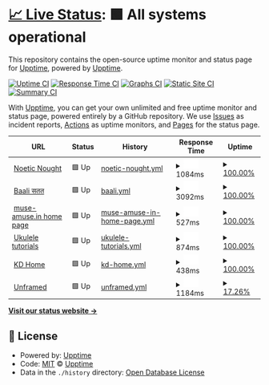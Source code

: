 # [📈 Live Status](https://upptime.github.io/upptime): <!--live status--> **🟩 All systems operational**

This repository contains the open-source uptime monitor and status page for [Upptime](https://upptime.js.org), powered by [Upptime](https://github.com/upptime/upptime).

[![Uptime CI](https://github.com/upptime/upptime/workflows/Uptime%20CI/badge.svg)](https://github.com/upptime/upptime/actions?query=workflow%3A%22Uptime+CI%22)
[![Response Time CI](https://github.com/upptime/upptime/workflows/Response%20Time%20CI/badge.svg)](https://github.com/upptime/upptime/actions?query=workflow%3A%22Response+Time+CI%22)
[![Graphs CI](https://github.com/upptime/upptime/workflows/Graphs%20CI/badge.svg)](https://github.com/upptime/upptime/actions?query=workflow%3A%22Graphs+CI%22)
[![Static Site CI](https://github.com/upptime/upptime/workflows/Static%20Site%20CI/badge.svg)](https://github.com/upptime/upptime/actions?query=workflow%3A%22Static+Site+CI%22)
[![Summary CI](https://github.com/upptime/upptime/workflows/Summary%20CI/badge.svg)](https://github.com/upptime/upptime/actions?query=workflow%3A%22Summary+CI%22)

With [Upptime](https://upptime.js.org), you can get your own unlimited and free uptime monitor and status page, powered entirely by a GitHub repository. We use [Issues](https://github.com/upptime/upptime/issues) as incident reports, [Actions](https://github.com/upptime/upptime/actions) as uptime monitors, and [Pages](https://upptime.github.io/upptime) for the status page.

<!--start: status pages-->
<!-- This summary is generated by Upptime (https://github.com/upptime/upptime) -->
<!-- Do not edit this manually, your changes will be overwritten -->
<!-- prettier-ignore -->
| URL | Status | History | Response Time | Uptime |
| --- | ------ | ------- | ------------- | ------ |
| <img alt="" src="https://icons.duckduckgo.com/ip3/punchagan.muse-amuse.in.ico" height="13"> [Noetic Nought](https://punchagan.muse-amuse.in) | 🟩 Up | [noetic-nought.yml](https://github.com/muse-amuse/status/commits/HEAD/history/noetic-nought.yml) | <details><summary><img alt="Response time graph" src="./graphs/noetic-nought/response-time-week.png" height="20"> 1084ms</summary><br><a href="https://upptime.github.io/upptime/history/noetic-nought"><img alt="Response time 1084" src="https://img.shields.io/endpoint?url=https%3A%2F%2Fraw.githubusercontent.com%2Fmuse-amuse%2Fstatus%2FHEAD%2Fapi%2Fnoetic-nought%2Fresponse-time.json"></a><br><a href="https://upptime.github.io/upptime/history/noetic-nought"><img alt="24-hour response time 1084" src="https://img.shields.io/endpoint?url=https%3A%2F%2Fraw.githubusercontent.com%2Fmuse-amuse%2Fstatus%2FHEAD%2Fapi%2Fnoetic-nought%2Fresponse-time-day.json"></a><br><a href="https://upptime.github.io/upptime/history/noetic-nought"><img alt="7-day response time 1084" src="https://img.shields.io/endpoint?url=https%3A%2F%2Fraw.githubusercontent.com%2Fmuse-amuse%2Fstatus%2FHEAD%2Fapi%2Fnoetic-nought%2Fresponse-time-week.json"></a><br><a href="https://upptime.github.io/upptime/history/noetic-nought"><img alt="30-day response time 1084" src="https://img.shields.io/endpoint?url=https%3A%2F%2Fraw.githubusercontent.com%2Fmuse-amuse%2Fstatus%2FHEAD%2Fapi%2Fnoetic-nought%2Fresponse-time-month.json"></a><br><a href="https://upptime.github.io/upptime/history/noetic-nought"><img alt="1-year response time 1084" src="https://img.shields.io/endpoint?url=https%3A%2F%2Fraw.githubusercontent.com%2Fmuse-amuse%2Fstatus%2FHEAD%2Fapi%2Fnoetic-nought%2Fresponse-time-year.json"></a></details> | <details><summary><a href="https://upptime.github.io/upptime/history/noetic-nought">100.00%</a></summary><a href="https://upptime.github.io/upptime/history/noetic-nought"><img alt="All-time uptime 100.00%" src="https://img.shields.io/endpoint?url=https%3A%2F%2Fraw.githubusercontent.com%2Fmuse-amuse%2Fstatus%2FHEAD%2Fapi%2Fnoetic-nought%2Fuptime.json"></a><br><a href="https://upptime.github.io/upptime/history/noetic-nought"><img alt="24-hour uptime 100.00%" src="https://img.shields.io/endpoint?url=https%3A%2F%2Fraw.githubusercontent.com%2Fmuse-amuse%2Fstatus%2FHEAD%2Fapi%2Fnoetic-nought%2Fuptime-day.json"></a><br><a href="https://upptime.github.io/upptime/history/noetic-nought"><img alt="7-day uptime 100.00%" src="https://img.shields.io/endpoint?url=https%3A%2F%2Fraw.githubusercontent.com%2Fmuse-amuse%2Fstatus%2FHEAD%2Fapi%2Fnoetic-nought%2Fuptime-week.json"></a><br><a href="https://upptime.github.io/upptime/history/noetic-nought"><img alt="30-day uptime 100.00%" src="https://img.shields.io/endpoint?url=https%3A%2F%2Fraw.githubusercontent.com%2Fmuse-amuse%2Fstatus%2FHEAD%2Fapi%2Fnoetic-nought%2Fuptime-month.json"></a><br><a href="https://upptime.github.io/upptime/history/noetic-nought"><img alt="1-year uptime 100.00%" src="https://img.shields.io/endpoint?url=https%3A%2F%2Fraw.githubusercontent.com%2Fmuse-amuse%2Fstatus%2FHEAD%2Fapi%2Fnoetic-nought%2Fuptime-year.json"></a></details>
| <img alt="" src="https://icons.duckduckgo.com/ip3/baali.muse-amuse.in.ico" height="13"> [Baali सतत](https://baali.muse-amuse.in) | 🟩 Up | [baali.yml](https://github.com/muse-amuse/status/commits/HEAD/history/baali.yml) | <details><summary><img alt="Response time graph" src="./graphs/baali/response-time-week.png" height="20"> 3092ms</summary><br><a href="https://upptime.github.io/upptime/history/baali"><img alt="Response time 3092" src="https://img.shields.io/endpoint?url=https%3A%2F%2Fraw.githubusercontent.com%2Fmuse-amuse%2Fstatus%2FHEAD%2Fapi%2Fbaali%2Fresponse-time.json"></a><br><a href="https://upptime.github.io/upptime/history/baali"><img alt="24-hour response time 3092" src="https://img.shields.io/endpoint?url=https%3A%2F%2Fraw.githubusercontent.com%2Fmuse-amuse%2Fstatus%2FHEAD%2Fapi%2Fbaali%2Fresponse-time-day.json"></a><br><a href="https://upptime.github.io/upptime/history/baali"><img alt="7-day response time 3092" src="https://img.shields.io/endpoint?url=https%3A%2F%2Fraw.githubusercontent.com%2Fmuse-amuse%2Fstatus%2FHEAD%2Fapi%2Fbaali%2Fresponse-time-week.json"></a><br><a href="https://upptime.github.io/upptime/history/baali"><img alt="30-day response time 3092" src="https://img.shields.io/endpoint?url=https%3A%2F%2Fraw.githubusercontent.com%2Fmuse-amuse%2Fstatus%2FHEAD%2Fapi%2Fbaali%2Fresponse-time-month.json"></a><br><a href="https://upptime.github.io/upptime/history/baali"><img alt="1-year response time 3092" src="https://img.shields.io/endpoint?url=https%3A%2F%2Fraw.githubusercontent.com%2Fmuse-amuse%2Fstatus%2FHEAD%2Fapi%2Fbaali%2Fresponse-time-year.json"></a></details> | <details><summary><a href="https://upptime.github.io/upptime/history/baali">100.00%</a></summary><a href="https://upptime.github.io/upptime/history/baali"><img alt="All-time uptime 100.00%" src="https://img.shields.io/endpoint?url=https%3A%2F%2Fraw.githubusercontent.com%2Fmuse-amuse%2Fstatus%2FHEAD%2Fapi%2Fbaali%2Fuptime.json"></a><br><a href="https://upptime.github.io/upptime/history/baali"><img alt="24-hour uptime 100.00%" src="https://img.shields.io/endpoint?url=https%3A%2F%2Fraw.githubusercontent.com%2Fmuse-amuse%2Fstatus%2FHEAD%2Fapi%2Fbaali%2Fuptime-day.json"></a><br><a href="https://upptime.github.io/upptime/history/baali"><img alt="7-day uptime 100.00%" src="https://img.shields.io/endpoint?url=https%3A%2F%2Fraw.githubusercontent.com%2Fmuse-amuse%2Fstatus%2FHEAD%2Fapi%2Fbaali%2Fuptime-week.json"></a><br><a href="https://upptime.github.io/upptime/history/baali"><img alt="30-day uptime 100.00%" src="https://img.shields.io/endpoint?url=https%3A%2F%2Fraw.githubusercontent.com%2Fmuse-amuse%2Fstatus%2FHEAD%2Fapi%2Fbaali%2Fuptime-month.json"></a><br><a href="https://upptime.github.io/upptime/history/baali"><img alt="1-year uptime 100.00%" src="https://img.shields.io/endpoint?url=https%3A%2F%2Fraw.githubusercontent.com%2Fmuse-amuse%2Fstatus%2FHEAD%2Fapi%2Fbaali%2Fuptime-year.json"></a></details>
| <img alt="" src="https://icons.duckduckgo.com/ip3/muse-amuse.in.ico" height="13"> [muse-amuse.in home page](https://muse-amuse.in) | 🟩 Up | [muse-amuse-in-home-page.yml](https://github.com/muse-amuse/status/commits/HEAD/history/muse-amuse-in-home-page.yml) | <details><summary><img alt="Response time graph" src="./graphs/muse-amuse-in-home-page/response-time-week.png" height="20"> 527ms</summary><br><a href="https://upptime.github.io/upptime/history/muse-amuse-in-home-page"><img alt="Response time 527" src="https://img.shields.io/endpoint?url=https%3A%2F%2Fraw.githubusercontent.com%2Fmuse-amuse%2Fstatus%2FHEAD%2Fapi%2Fmuse-amuse-in-home-page%2Fresponse-time.json"></a><br><a href="https://upptime.github.io/upptime/history/muse-amuse-in-home-page"><img alt="24-hour response time 527" src="https://img.shields.io/endpoint?url=https%3A%2F%2Fraw.githubusercontent.com%2Fmuse-amuse%2Fstatus%2FHEAD%2Fapi%2Fmuse-amuse-in-home-page%2Fresponse-time-day.json"></a><br><a href="https://upptime.github.io/upptime/history/muse-amuse-in-home-page"><img alt="7-day response time 527" src="https://img.shields.io/endpoint?url=https%3A%2F%2Fraw.githubusercontent.com%2Fmuse-amuse%2Fstatus%2FHEAD%2Fapi%2Fmuse-amuse-in-home-page%2Fresponse-time-week.json"></a><br><a href="https://upptime.github.io/upptime/history/muse-amuse-in-home-page"><img alt="30-day response time 527" src="https://img.shields.io/endpoint?url=https%3A%2F%2Fraw.githubusercontent.com%2Fmuse-amuse%2Fstatus%2FHEAD%2Fapi%2Fmuse-amuse-in-home-page%2Fresponse-time-month.json"></a><br><a href="https://upptime.github.io/upptime/history/muse-amuse-in-home-page"><img alt="1-year response time 527" src="https://img.shields.io/endpoint?url=https%3A%2F%2Fraw.githubusercontent.com%2Fmuse-amuse%2Fstatus%2FHEAD%2Fapi%2Fmuse-amuse-in-home-page%2Fresponse-time-year.json"></a></details> | <details><summary><a href="https://upptime.github.io/upptime/history/muse-amuse-in-home-page">100.00%</a></summary><a href="https://upptime.github.io/upptime/history/muse-amuse-in-home-page"><img alt="All-time uptime 100.00%" src="https://img.shields.io/endpoint?url=https%3A%2F%2Fraw.githubusercontent.com%2Fmuse-amuse%2Fstatus%2FHEAD%2Fapi%2Fmuse-amuse-in-home-page%2Fuptime.json"></a><br><a href="https://upptime.github.io/upptime/history/muse-amuse-in-home-page"><img alt="24-hour uptime 100.00%" src="https://img.shields.io/endpoint?url=https%3A%2F%2Fraw.githubusercontent.com%2Fmuse-amuse%2Fstatus%2FHEAD%2Fapi%2Fmuse-amuse-in-home-page%2Fuptime-day.json"></a><br><a href="https://upptime.github.io/upptime/history/muse-amuse-in-home-page"><img alt="7-day uptime 100.00%" src="https://img.shields.io/endpoint?url=https%3A%2F%2Fraw.githubusercontent.com%2Fmuse-amuse%2Fstatus%2FHEAD%2Fapi%2Fmuse-amuse-in-home-page%2Fuptime-week.json"></a><br><a href="https://upptime.github.io/upptime/history/muse-amuse-in-home-page"><img alt="30-day uptime 100.00%" src="https://img.shields.io/endpoint?url=https%3A%2F%2Fraw.githubusercontent.com%2Fmuse-amuse%2Fstatus%2FHEAD%2Fapi%2Fmuse-amuse-in-home-page%2Fuptime-month.json"></a><br><a href="https://upptime.github.io/upptime/history/muse-amuse-in-home-page"><img alt="1-year uptime 100.00%" src="https://img.shields.io/endpoint?url=https%3A%2F%2Fraw.githubusercontent.com%2Fmuse-amuse%2Fstatus%2FHEAD%2Fapi%2Fmuse-amuse-in-home-page%2Fuptime-year.json"></a></details>
| <img alt="" src="https://icons.duckduckgo.com/ip3/ukulele.muse-amuse.in.ico" height="13"> [Ukulele tutorials](https://ukulele.muse-amuse.in) | 🟩 Up | [ukulele-tutorials.yml](https://github.com/muse-amuse/status/commits/HEAD/history/ukulele-tutorials.yml) | <details><summary><img alt="Response time graph" src="./graphs/ukulele-tutorials/response-time-week.png" height="20"> 874ms</summary><br><a href="https://upptime.github.io/upptime/history/ukulele-tutorials"><img alt="Response time 874" src="https://img.shields.io/endpoint?url=https%3A%2F%2Fraw.githubusercontent.com%2Fmuse-amuse%2Fstatus%2FHEAD%2Fapi%2Fukulele-tutorials%2Fresponse-time.json"></a><br><a href="https://upptime.github.io/upptime/history/ukulele-tutorials"><img alt="24-hour response time 874" src="https://img.shields.io/endpoint?url=https%3A%2F%2Fraw.githubusercontent.com%2Fmuse-amuse%2Fstatus%2FHEAD%2Fapi%2Fukulele-tutorials%2Fresponse-time-day.json"></a><br><a href="https://upptime.github.io/upptime/history/ukulele-tutorials"><img alt="7-day response time 874" src="https://img.shields.io/endpoint?url=https%3A%2F%2Fraw.githubusercontent.com%2Fmuse-amuse%2Fstatus%2FHEAD%2Fapi%2Fukulele-tutorials%2Fresponse-time-week.json"></a><br><a href="https://upptime.github.io/upptime/history/ukulele-tutorials"><img alt="30-day response time 874" src="https://img.shields.io/endpoint?url=https%3A%2F%2Fraw.githubusercontent.com%2Fmuse-amuse%2Fstatus%2FHEAD%2Fapi%2Fukulele-tutorials%2Fresponse-time-month.json"></a><br><a href="https://upptime.github.io/upptime/history/ukulele-tutorials"><img alt="1-year response time 874" src="https://img.shields.io/endpoint?url=https%3A%2F%2Fraw.githubusercontent.com%2Fmuse-amuse%2Fstatus%2FHEAD%2Fapi%2Fukulele-tutorials%2Fresponse-time-year.json"></a></details> | <details><summary><a href="https://upptime.github.io/upptime/history/ukulele-tutorials">100.00%</a></summary><a href="https://upptime.github.io/upptime/history/ukulele-tutorials"><img alt="All-time uptime 100.00%" src="https://img.shields.io/endpoint?url=https%3A%2F%2Fraw.githubusercontent.com%2Fmuse-amuse%2Fstatus%2FHEAD%2Fapi%2Fukulele-tutorials%2Fuptime.json"></a><br><a href="https://upptime.github.io/upptime/history/ukulele-tutorials"><img alt="24-hour uptime 100.00%" src="https://img.shields.io/endpoint?url=https%3A%2F%2Fraw.githubusercontent.com%2Fmuse-amuse%2Fstatus%2FHEAD%2Fapi%2Fukulele-tutorials%2Fuptime-day.json"></a><br><a href="https://upptime.github.io/upptime/history/ukulele-tutorials"><img alt="7-day uptime 100.00%" src="https://img.shields.io/endpoint?url=https%3A%2F%2Fraw.githubusercontent.com%2Fmuse-amuse%2Fstatus%2FHEAD%2Fapi%2Fukulele-tutorials%2Fuptime-week.json"></a><br><a href="https://upptime.github.io/upptime/history/ukulele-tutorials"><img alt="30-day uptime 100.00%" src="https://img.shields.io/endpoint?url=https%3A%2F%2Fraw.githubusercontent.com%2Fmuse-amuse%2Fstatus%2FHEAD%2Fapi%2Fukulele-tutorials%2Fuptime-month.json"></a><br><a href="https://upptime.github.io/upptime/history/ukulele-tutorials"><img alt="1-year uptime 100.00%" src="https://img.shields.io/endpoint?url=https%3A%2F%2Fraw.githubusercontent.com%2Fmuse-amuse%2Fstatus%2FHEAD%2Fapi%2Fukulele-tutorials%2Fuptime-year.json"></a></details>
| <img alt="" src="https://icons.duckduckgo.com/ip3/kadambarid.in.ico" height="13"> [KD Home](http://kadambarid.in) | 🟩 Up | [kd-home.yml](https://github.com/muse-amuse/status/commits/HEAD/history/kd-home.yml) | <details><summary><img alt="Response time graph" src="./graphs/kd-home/response-time-week.png" height="20"> 438ms</summary><br><a href="https://upptime.github.io/upptime/history/kd-home"><img alt="Response time 438" src="https://img.shields.io/endpoint?url=https%3A%2F%2Fraw.githubusercontent.com%2Fmuse-amuse%2Fstatus%2FHEAD%2Fapi%2Fkd-home%2Fresponse-time.json"></a><br><a href="https://upptime.github.io/upptime/history/kd-home"><img alt="24-hour response time 438" src="https://img.shields.io/endpoint?url=https%3A%2F%2Fraw.githubusercontent.com%2Fmuse-amuse%2Fstatus%2FHEAD%2Fapi%2Fkd-home%2Fresponse-time-day.json"></a><br><a href="https://upptime.github.io/upptime/history/kd-home"><img alt="7-day response time 438" src="https://img.shields.io/endpoint?url=https%3A%2F%2Fraw.githubusercontent.com%2Fmuse-amuse%2Fstatus%2FHEAD%2Fapi%2Fkd-home%2Fresponse-time-week.json"></a><br><a href="https://upptime.github.io/upptime/history/kd-home"><img alt="30-day response time 438" src="https://img.shields.io/endpoint?url=https%3A%2F%2Fraw.githubusercontent.com%2Fmuse-amuse%2Fstatus%2FHEAD%2Fapi%2Fkd-home%2Fresponse-time-month.json"></a><br><a href="https://upptime.github.io/upptime/history/kd-home"><img alt="1-year response time 438" src="https://img.shields.io/endpoint?url=https%3A%2F%2Fraw.githubusercontent.com%2Fmuse-amuse%2Fstatus%2FHEAD%2Fapi%2Fkd-home%2Fresponse-time-year.json"></a></details> | <details><summary><a href="https://upptime.github.io/upptime/history/kd-home">100.00%</a></summary><a href="https://upptime.github.io/upptime/history/kd-home"><img alt="All-time uptime 100.00%" src="https://img.shields.io/endpoint?url=https%3A%2F%2Fraw.githubusercontent.com%2Fmuse-amuse%2Fstatus%2FHEAD%2Fapi%2Fkd-home%2Fuptime.json"></a><br><a href="https://upptime.github.io/upptime/history/kd-home"><img alt="24-hour uptime 100.00%" src="https://img.shields.io/endpoint?url=https%3A%2F%2Fraw.githubusercontent.com%2Fmuse-amuse%2Fstatus%2FHEAD%2Fapi%2Fkd-home%2Fuptime-day.json"></a><br><a href="https://upptime.github.io/upptime/history/kd-home"><img alt="7-day uptime 100.00%" src="https://img.shields.io/endpoint?url=https%3A%2F%2Fraw.githubusercontent.com%2Fmuse-amuse%2Fstatus%2FHEAD%2Fapi%2Fkd-home%2Fuptime-week.json"></a><br><a href="https://upptime.github.io/upptime/history/kd-home"><img alt="30-day uptime 100.00%" src="https://img.shields.io/endpoint?url=https%3A%2F%2Fraw.githubusercontent.com%2Fmuse-amuse%2Fstatus%2FHEAD%2Fapi%2Fkd-home%2Fuptime-month.json"></a><br><a href="https://upptime.github.io/upptime/history/kd-home"><img alt="1-year uptime 100.00%" src="https://img.shields.io/endpoint?url=https%3A%2F%2Fraw.githubusercontent.com%2Fmuse-amuse%2Fstatus%2FHEAD%2Fapi%2Fkd-home%2Fuptime-year.json"></a></details>
| <img alt="" src="https://icons.duckduckgo.com/ip3/unframed.in.ico" height="13"> [Unframed](https://unframed.in) | 🟩 Up | [unframed.yml](https://github.com/muse-amuse/status/commits/HEAD/history/unframed.yml) | <details><summary><img alt="Response time graph" src="./graphs/unframed/response-time-week.png" height="20"> 1184ms</summary><br><a href="https://upptime.github.io/upptime/history/unframed"><img alt="Response time 1184" src="https://img.shields.io/endpoint?url=https%3A%2F%2Fraw.githubusercontent.com%2Fmuse-amuse%2Fstatus%2FHEAD%2Fapi%2Funframed%2Fresponse-time.json"></a><br><a href="https://upptime.github.io/upptime/history/unframed"><img alt="24-hour response time 1184" src="https://img.shields.io/endpoint?url=https%3A%2F%2Fraw.githubusercontent.com%2Fmuse-amuse%2Fstatus%2FHEAD%2Fapi%2Funframed%2Fresponse-time-day.json"></a><br><a href="https://upptime.github.io/upptime/history/unframed"><img alt="7-day response time 1184" src="https://img.shields.io/endpoint?url=https%3A%2F%2Fraw.githubusercontent.com%2Fmuse-amuse%2Fstatus%2FHEAD%2Fapi%2Funframed%2Fresponse-time-week.json"></a><br><a href="https://upptime.github.io/upptime/history/unframed"><img alt="30-day response time 1184" src="https://img.shields.io/endpoint?url=https%3A%2F%2Fraw.githubusercontent.com%2Fmuse-amuse%2Fstatus%2FHEAD%2Fapi%2Funframed%2Fresponse-time-month.json"></a><br><a href="https://upptime.github.io/upptime/history/unframed"><img alt="1-year response time 1184" src="https://img.shields.io/endpoint?url=https%3A%2F%2Fraw.githubusercontent.com%2Fmuse-amuse%2Fstatus%2FHEAD%2Fapi%2Funframed%2Fresponse-time-year.json"></a></details> | <details><summary><a href="https://upptime.github.io/upptime/history/unframed">17.26%</a></summary><a href="https://upptime.github.io/upptime/history/unframed"><img alt="All-time uptime 17.26%" src="https://img.shields.io/endpoint?url=https%3A%2F%2Fraw.githubusercontent.com%2Fmuse-amuse%2Fstatus%2FHEAD%2Fapi%2Funframed%2Fuptime.json"></a><br><a href="https://upptime.github.io/upptime/history/unframed"><img alt="24-hour uptime 17.26%" src="https://img.shields.io/endpoint?url=https%3A%2F%2Fraw.githubusercontent.com%2Fmuse-amuse%2Fstatus%2FHEAD%2Fapi%2Funframed%2Fuptime-day.json"></a><br><a href="https://upptime.github.io/upptime/history/unframed"><img alt="7-day uptime 17.26%" src="https://img.shields.io/endpoint?url=https%3A%2F%2Fraw.githubusercontent.com%2Fmuse-amuse%2Fstatus%2FHEAD%2Fapi%2Funframed%2Fuptime-week.json"></a><br><a href="https://upptime.github.io/upptime/history/unframed"><img alt="30-day uptime 17.26%" src="https://img.shields.io/endpoint?url=https%3A%2F%2Fraw.githubusercontent.com%2Fmuse-amuse%2Fstatus%2FHEAD%2Fapi%2Funframed%2Fuptime-month.json"></a><br><a href="https://upptime.github.io/upptime/history/unframed"><img alt="1-year uptime 17.26%" src="https://img.shields.io/endpoint?url=https%3A%2F%2Fraw.githubusercontent.com%2Fmuse-amuse%2Fstatus%2FHEAD%2Fapi%2Funframed%2Fuptime-year.json"></a></details>

<!--end: status pages-->

[**Visit our status website →**](https://upptime.github.io/upptime)

## 📄 License

- Powered by: [Upptime](https://github.com/upptime/upptime)
- Code: [MIT](./LICENSE) © [Upptime](https://upptime.js.org)
- Data in the `./history` directory: [Open Database License](https://opendatacommons.org/licenses/odbl/1-0/)
